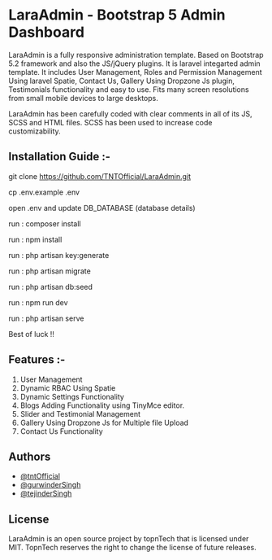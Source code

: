 
# LaraAdmin - Bootstrap 5 Admin Dashboard

LaraAdmin is a fully responsive administration template. Based on Bootstrap 5.2 framework and also the JS/jQuery plugins. It is laravel integarted admin template. It includes User Management, Roles and Permission Management Using laravel Spatie, Contact Us, Gallery Using Dropzone Js plugin, Testimonials functionality and easy to use. Fits many screen resolutions from small mobile devices to large desktops.




LaraAdmin has been carefully coded with clear comments in all of its JS, SCSS and HTML files. SCSS has been used to increase code customizability.



## Installation Guide :-

git clone https://github.com/TNTOfficial/LaraAdmin.git

cp .env.example .env

open .env and update DB_DATABASE (database details)

run : composer install

run : npm install

run : php artisan key:generate

run : php artisan migrate

run : php artisan db:seed

run : npm run dev

run : php artisan serve

Best of luck !!    
## Features :-

1. User Management 
2. Dynamic RBAC Using Spatie
3. Dynamic Settings Functionality
4. Blogs Adding Functionality using TinyMce editor.
5. Slider and Testimonial Management
6. Gallery Using Dropzone Js for Multiple file Upload
7. Contact Us Functionality



## Authors

- [@tntOfficial](https://github.com/TNTOfficial/LaraTop)
- [@gurwinderSingh](https://github.com/gurwindergwebs)
- [@tejinderSingh](https://github.com/tejinder37)


## License

LaraAdmin is an open source project by topnTech that is licensed under MIT. TopnTech reserves the right to change the license of future releases.


